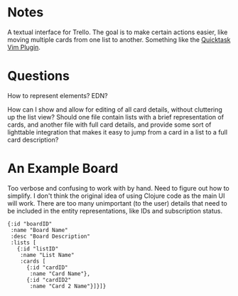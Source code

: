 # Notes

A textual interface for Trello. The goal is to make certain actions easier, like moving multiple cards from one list to another. Something like the [Quicktask Vim Plugin](http://quicktask.aaronbieber.com/).

# Questions

How to represent elements? EDN?

How can I show and allow for editing of all card details, without cluttering up the list view? Should one file contain lists with a brief representation of cards, and another file with full card details, and provide some sort of lighttable integration that makes it easy to jump from a card in a list to a full card description?

# An Example Board

Too verbose and confusing to work with by hand. Need to figure out how to simplify. I don't think the original idea of using Clojure code as the main UI will work. There are too many unimportant (to the user) details that need to be included in the entity representations, like IDs and subscription status.

```
{:id "boardID"
 :name "Board Name"
 :desc "Board Description"
 :lists [
   {:id "listID"
    :name "List Name"
    :cards [
      {:id "cardID"
       :name "Card Name"},
      {:id "cardID2"
       :name "Card 2 Name"}]}]}
```
